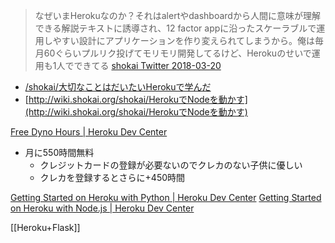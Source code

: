 
> なぜいまHerokuなのか？それはalertやdashboardから人間に意味が理解できる解説テキストに誘導され、12 factor appに沿ったスケーラブルで運用しやすい設計にアプリケーションを作り変えられてしまうから。俺は毎月60ぐらいプルリク投げてモリモリ開発してるけど、Herokuのせいで運用も1人でできてる
[shokai Twitter 2018-03-20](https://twitter.com/shokai/status/975975987077775361)
- [/shokai/大切なことはだいたいHerokuで学んだ](https://scrapbox.io/shokai/大切なことはだいたいHerokuで学んだ)
- [http://wiki.shokai.org/shokai/HerokuでNodeを動かす](http://wiki.shokai.org/shokai/HerokuでNodeを動かす)

[Free Dyno Hours | Heroku Dev Center](https://devcenter.heroku.com/articles/free-dyno-hours)
- 月に550時間無料
    - クレジットカードの登録が必要ないのでクレカのない子供に優しい
    - クレカを登録するとさらに+450時間

[Getting Started on Heroku with Python | Heroku Dev Center](https://devcenter.heroku.com/articles/getting-started-with-python)
[Getting Started on Heroku with Node.js | Heroku Dev Center](https://devcenter.heroku.com/articles/getting-started-with-nodejs)

[[Heroku+Flask]]
